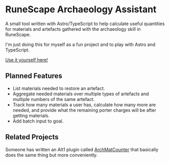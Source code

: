 # RuneScape Archaeology Assistant

A small tool written with Astro/TypeScript to help calculate useful quantities for materials and artefacts gathered with the archaeology skill in RuneScape.

I'm just doing this for myself as a fun project and to play with Astro and TypeScript.

[Use it yourself here!](https://pwschaedler.github.io/rs-archaeology-helper-web/)

## Planned Features

-   List materials needed to restore an artefact.
-   Aggregate needed materials over multiple types of artefacts and multiple numbers of the same artefact.
-   Track how many materials a user has, calculate how many more are needed, and provide what the remaining porter charges will be after getting materials.
-   Add batch input to goal.

## Related Projects

Someone has written an Alt1 plugin called [ArchMatCounter](https://github.com/ZeroGwafa/ArchMatCounter) that basically does the same thing but more conveniently.
